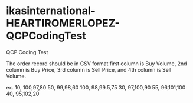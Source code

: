 # ikasinternational-HEARTIROMERLOPEZ-QCPCodingTest
QCP Coding Test

The order record should be in CSV format first column is Buy Volume, 2nd column is Buy Price, 3rd column is Sell Price, and 4th column is Sell Volume.

ex.
10, 100,97,80
50, 99,98,60
100, 98,99.5,75
30, 97,100,90
55, 96,101,100
40, 95,102,20

